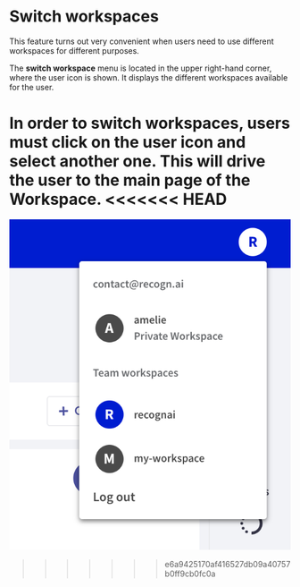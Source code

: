 # Switch workspaces

This feature turns out very convenient when users need to use different workspaces for different purposes.

The **switch workspace** menu is located in the upper right-hand corner, where the user icon is shown. It displays the different workspaces available for the user.

In order to switch workspaces, users must click on the user icon and select another one. This will drive the user to the main page of the **Workspace**.
<<<<<<< HEAD
=======

![Switch workspace view](../../_static/reference/webapp/switch_workspaces.png)
>>>>>>> e6a9425170af416527db09a40757b0ff9cb0fc0a
